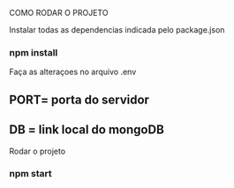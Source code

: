 COMO RODAR O PROJETO 

Instalar todas as dependencias indicada pelo package.json
### npm install

Faça as alteraçoes no arquivo .env 
## PORT= porta do servidor
## DB = link local do mongoDB 

Rodar o projeto
### npm start

